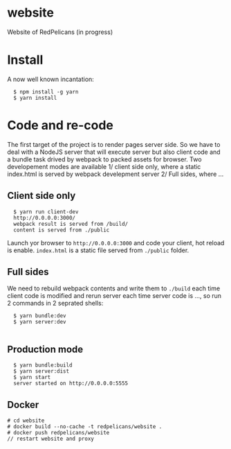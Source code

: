 # website

Website of RedPelicans (in progress)

# Install

A now well known incantation:

``` 
  $ npm install -g yarn
  $ yarn install
```

# Code and re-code

The first target of the project is to render pages server side. So we have to deal with a NodeJS server that will execute server but also client code and a bundle task drived by webpack to packed assets for browser. Two developement modes are available 1/ client side only, where a static index.html is served by webpack develepment server 2/ Full sides, where ...

## Client side only

```
  $ yarn run client-dev
  http://0.0.0.0:3000/
  webpack result is served from /build/
  content is served from ./public
```

Launch yor browser to `http://0.0.0.0:3000` and code your
client, hot reload is enable. `index.html` is a static file served from `./public` folder. 


## Full sides

We need to rebuild webpack contents and write them to `./build` each time client code is modified and rerun server each time server code is ..., so run 2 commands in 2 seprated shells:

```
  $ yarn bundle:dev
  $ yarn server:dev
 
```

## Production mode

```
  $ yarn bundle:build
  $ yarn server:dist
  $ yarn start
  server started on http://0.0.0.0:5555
```


## Docker


```
# cd website
# docker build --no-cache -t redpelicans/website .
# docker push redpelicans/website
// restart website and proxy
```
